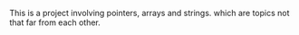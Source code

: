 This is a project involving pointers, arrays and strings. which are topics not that far from each other.